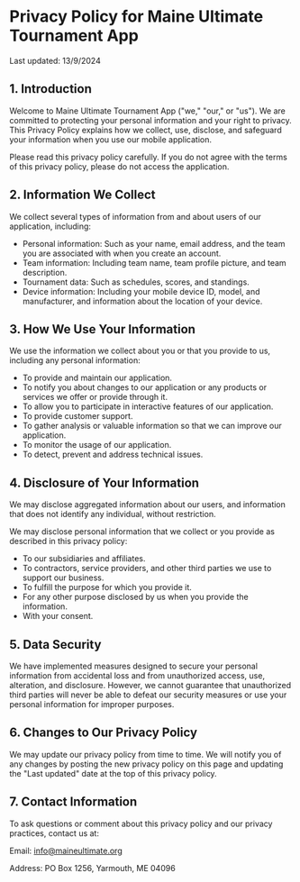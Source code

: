 # Privacy Policy for Maine Ultimate Tournament App

Last updated: 13/9/2024

## 1. Introduction

Welcome to Maine Ultimate Tournament App ("we," "our," or "us"). We are committed to protecting your personal information and your right to privacy. This Privacy Policy explains how we collect, use, disclose, and safeguard your information when you use our mobile application.

Please read this privacy policy carefully. If you do not agree with the terms of this privacy policy, please do not access the application.

## 2. Information We Collect

We collect several types of information from and about users of our application, including:

- Personal information: Such as your name, email address, and the team you are associated with when you create an account.
- Team information: Including team name, team profile picture, and team description.
- Tournament data: Such as schedules, scores, and standings.
- Device information: Including your mobile device ID, model, and manufacturer, and information about the location of your device.

## 3. How We Use Your Information

We use the information we collect about you or that you provide to us, including any personal information:

- To provide and maintain our application.
- To notify you about changes to our application or any products or services we offer or provide through it.
- To allow you to participate in interactive features of our application.
- To provide customer support.
- To gather analysis or valuable information so that we can improve our application.
- To monitor the usage of our application.
- To detect, prevent and address technical issues.

## 4. Disclosure of Your Information

We may disclose aggregated information about our users, and information that does not identify any individual, without restriction.

We may disclose personal information that we collect or you provide as described in this privacy policy:

- To our subsidiaries and affiliates.
- To contractors, service providers, and other third parties we use to support our business.
- To fulfill the purpose for which you provide it.
- For any other purpose disclosed by us when you provide the information.
- With your consent.

## 5. Data Security

We have implemented measures designed to secure your personal information from accidental loss and from unauthorized access, use, alteration, and disclosure. However, we cannot guarantee that unauthorized third parties will never be able to defeat our security measures or use your personal information for improper purposes.

## 6. Changes to Our Privacy Policy

We may update our privacy policy from time to time. We will notify you of any changes by posting the new privacy policy on this page and updating the "Last updated" date at the top of this privacy policy.

## 7. Contact Information

To ask questions or comment about this privacy policy and our privacy practices, contact us at: 

Email: info@maineultimate.org

Address:  PO Box 1256, Yarmouth, ME  04096
